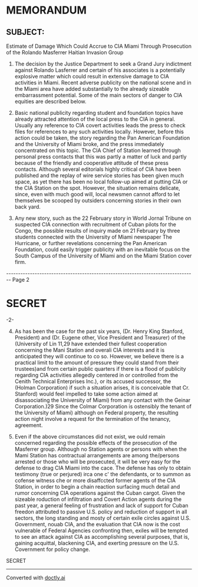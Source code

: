 # MEMORANDUM

## SUBJECT:
Estimate of Damage Which Could Accrue to CIA Miami Through Prosecution of the Rolando Masferrer Haitian Invasion Group

1. The decision by the Justice Department to seek a Grand Jury indictment against Rolando Lasferrer and certain of his associates is a potentially explosive matter which could result in extensive damage to CIA activities in Miami. Recent adverse publicity on the national scene and in the Miami area have added substantially to the already sizeable embarrassment potential. Some of the main sectors of danger to CIA equities are described below.

2. Basic national publicity regarding student and foundation topics have already attracted attention of the local press to the CIA in general. Usually any reference to CIA covert activities leads the press to check files for references to any such activities locally. However, before this action could be taken, the story regarding the Pan American Foundation and the University of Miami broke, and the press immediately concentrated on this topic. The CIA Chief of Station learned through personal press contacts that this was partly a matter of luck and partly because of the friendly and cooperative attitude of these press contacts. Although several editorials highly critical of CIA have been published and the replay of wire service stories has been given much space, as yet there has been no local follow-up aimed at putting CIA or the CIA Station on the spot. However, the situation remains delicate, since, even with much good will, local newsmen cannot afford to let themselves be scooped by outsiders concerning stories in their own back yard.

3. Any new story, such as the 22 February story in World Jornal Tribune on suspected CIA connection with recruitment of Cuban pilots for the Congo, the possible results of inquiry made on 21 February by three students connected with the University of Miami newspaper The Hurricane, or further revelations concerning the Pan American Foundation, could easily trigger publicity with an inevitable focus on the South Campus of the University of Miami and on the Miami Station cover firm.


-------------------------------------------------------------------------------- Page 2

# SECRET

-2-

4. As has been the case for the past six years, (Dr. Henry King Stanford, President) and (Dr. Eugene other, Vice President and Treasurer) of the (University of Lin 11,29 have extended their fullest cooperation concerning the Mani Station and overali CIA interests and it is anticipated they will continue to co so. However, we believe there is a practical limit to the amount of pressure they could stand from their trustees)and from certain public quarters if there is a flood of publicity regarding CIA activities allegedly centered in or controlled from the Cenith Technical Enterprises Inc.), or its accused successor, the (Holman Corporation) if such a situation arises, it is conceivable that Cr. Stanford) would feel impelled to take some action aimed at disassociating the University of Miami) from any contact with the Geinar Corporation.)29 Since the Colmar Corporation is ostensibly the tenant of the University of Miami) although on Federal property, the resulting action night involve a request for the termination of the tenancy, agreement.

5. Even if the above circumstances did not exist, we ould remain concerned regarding the possible effects of the prosecution of the Masferrer group. Although no Station agents or persons with when the Mami Station has contractual arrangements are among the/persons arrested or those who will be prosecuted, it will be very easy for the defense to drag CIA Miami into the cace. The defense has only to obtain testimony (true or perjured) irca one c' the defendants, or to summon as cofense witness che or more disaffccted former agents of the CIA Station, in order to begin a chain reaction surfacing much detail and rumor concerning CIA operations against the Cuban cargot. Given the sizeable roduction of infiltration and Covert Action agents during the past year, a general feeling of frustration and lack of support for Cuban freedon attributed to passive U.S. policy and reduction of support in all sectors, the long standing and mosty of certain exile circles against U.S. Government, nouab CIA, and the evaluation that CIA now is the cost vulnerable of Federal Agencies confronting then, exiles will be tempted to see an attack against CIA as accomplishing several purposes, that is, gaining acquittal, blackening CIA, and exerting pressure on the U.S. Covernment for policy change.

SECRET


---
Converted with [doctly.ai](https://doctly.ai)
